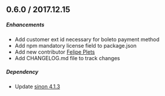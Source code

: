 ## 0.6.0 / 2017.12.15
##### Enhancements
- Add customer ext id necessary for boleto payment method
- Add npm mandatory license field to package.json
- Add new contributor [Felipe Plets](https://github.com/felipeplets/)
- Add CHANGELOG.md file to track changes

##### Dependency
- Update [sinon 4.1.3](http://sinonjs.org/releases/)
